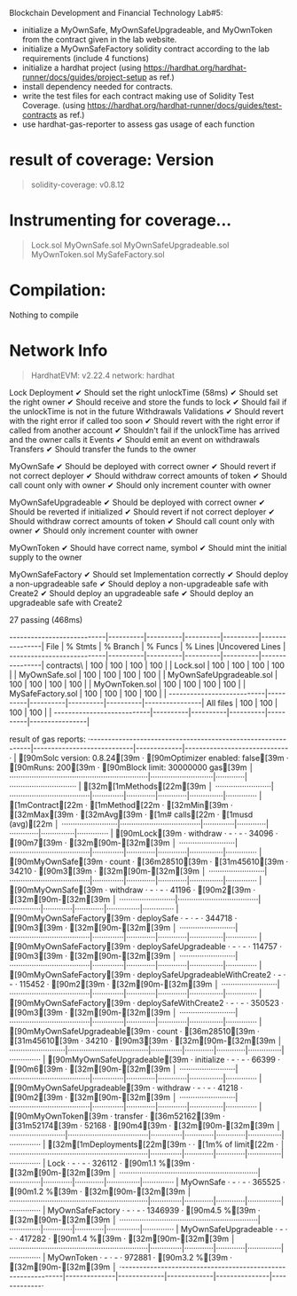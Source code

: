 Blockchain Development and Financial Technology Lab#5:

- initialize a MyOwnSafe, MyOwnSafeUpgradeable, and MyOwnToken from the contract given in the lab website.
- initialize a MyOwnSafeFactory solidity contract according to the lab requirements (include 4 functions)
- initialize a hardhat project (using https://hardhat.org/hardhat-runner/docs/guides/project-setup as ref.)
- install dependency needed for contracts.
- write the test files for each contract making use of Solidity Test Coverage. (using https://hardhat.org/hardhat-runner/docs/guides/test-contracts as ref.)
- use hardhat-gas-reporter to assess gas usage of each function

result of coverage:
Version
=======
> solidity-coverage: v0.8.12

Instrumenting for coverage...
=============================

> Lock.sol
> MyOwnSafe.sol
> MyOwnSafeUpgradeable.sol
> MyOwnToken.sol
> MySafeFactory.sol

Compilation:
============

Nothing to compile

Network Info
============
> HardhatEVM: v2.22.4
> network:    hardhat



  Lock
    Deployment
      ✔ Should set the right unlockTime (58ms)
      ✔ Should set the right owner
      ✔ Should receive and store the funds to lock
      ✔ Should fail if the unlockTime is not in the future
    Withdrawals
      Validations
        ✔ Should revert with the right error if called too soon
        ✔ Should revert with the right error if called from another account
        ✔ Shouldn't fail if the unlockTime has arrived and the owner calls it
      Events
        ✔ Should emit an event on withdrawals
      Transfers
        ✔ Should transfer the funds to the owner

  MyOwnSafe
    ✔ Should be deployed with correct owner
    ✔ Should revert if not correct deployer
    ✔ Should withdraw correct amounts of token
    ✔ Should call count only with owner
    ✔ Should only increment counter with owner

  MyOwnSafeUpgradeable
    ✔ Should be deployed with correct owner
    ✔ Should be reverted if initialized
    ✔ Should revert if not correct deployer
    ✔ Should withdraw correct amounts of token
    ✔ Should call count only with owner
    ✔ Should only increment counter with owner

  MyOwnToken
    ✔ Should have correct name, symbol
    ✔ Should mint the initial supply to the owner

  MyOwnSafeFactory
    ✔ Should set Implementation correctly
    ✔ Should deploy a non-upgradeable safe
    ✔ Should deploy a non-upgradeable safe with Create2
    ✔ Should deploy an upgradeable safe
    ✔ Should deploy an upgradeable safe with Create2


  27 passing (468ms)

---------------------------|----------|----------|----------|----------|----------------|
File                       |  % Stmts | % Branch |  % Funcs |  % Lines |Uncovered Lines |
---------------------------|----------|----------|----------|----------|----------------|
 contracts\                |      100 |      100 |      100 |      100 |                |
  Lock.sol                 |      100 |      100 |      100 |      100 |                |
  MyOwnSafe.sol            |      100 |      100 |      100 |      100 |                |
  MyOwnSafeUpgradeable.sol |      100 |      100 |      100 |      100 |                |
  MyOwnToken.sol           |      100 |      100 |      100 |      100 |                |
  MySafeFactory.sol        |      100 |      100 |      100 |      100 |                |
---------------------------|----------|----------|----------|----------|----------------|
All files                  |      100 |      100 |      100 |      100 |                |
---------------------------|----------|----------|----------|----------|----------------|

result of gas reports:
·-------------------------------------------------------------|----------------------------|-------------|-----------------------------·
|                    [90mSolc version: 0.8.24[39m                     ·  [90mOptimizer enabled: false[39m  ·  [90mRuns: 200[39m  ·  [90mBlock limit: 30000000 gas[39m  │
······························································|····························|·············|······························
|  [32m[1mMethods[22m[39m                                                                                                                             │
·························|····································|··············|·············|·············|···············|··············
|  [1mContract[22m              ·  [1mMethod[22m                            ·  [32mMin[39m         ·  [32mMax[39m        ·  [32mAvg[39m        ·  [1m# calls[22m      ·  [1musd (avg)[22m  │
·························|····································|··············|·············|·············|···············|··············
|  [90mLock[39m                  ·  withdraw                          ·           -  ·          -  ·      34096  ·            [90m7[39m  ·          [32m[90m-[32m[39m  │
·························|····································|··············|·············|·············|···············|··············
|  [90mMyOwnSafe[39m             ·  count                             ·       [36m28510[39m  ·      [31m45610[39m  ·      34210  ·            [90m3[39m  ·          [32m[90m-[32m[39m  │
·························|····································|··············|·············|·············|···············|··············
|  [90mMyOwnSafe[39m             ·  withdraw                          ·           -  ·          -  ·      41196  ·            [90m2[39m  ·          [32m[90m-[32m[39m  │
·························|····································|··············|·············|·············|···············|··············
|  [90mMyOwnSafeFactory[39m      ·  deploySafe                        ·           -  ·          -  ·     344718  ·            [90m3[39m  ·          [32m[90m-[32m[39m  │
·························|····································|··············|·············|·············|···············|··············
|  [90mMyOwnSafeFactory[39m      ·  deploySafeUpgradeable             ·           -  ·          -  ·     114757  ·            [90m3[39m  ·          [32m[90m-[32m[39m  │
·························|····································|··············|·············|·············|···············|··············
|  [90mMyOwnSafeFactory[39m      ·  deploySafeUpgradeableWithCreate2  ·           -  ·          -  ·     115452  ·            [90m2[39m  ·          [32m[90m-[32m[39m  │
·························|····································|··············|·············|·············|···············|··············
|  [90mMyOwnSafeFactory[39m      ·  deploySafeWithCreate2             ·           -  ·          -  ·     350523  ·            [90m3[39m  ·          [32m[90m-[32m[39m  │
·························|····································|··············|·············|·············|···············|··············
|  [90mMyOwnSafeUpgradeable[39m  ·  count                             ·       [36m28510[39m  ·      [31m45610[39m  ·      34210  ·            [90m3[39m  ·          [32m[90m-[32m[39m  │
·························|····································|··············|·············|·············|···············|··············
|  [90mMyOwnSafeUpgradeable[39m  ·  initialize                        ·           -  ·          -  ·      66399  ·            [90m6[39m  ·          [32m[90m-[32m[39m  │
·························|····································|··············|·············|·············|···············|··············
|  [90mMyOwnSafeUpgradeable[39m  ·  withdraw                          ·           -  ·          -  ·      41218  ·            [90m2[39m  ·          [32m[90m-[32m[39m  │
·························|····································|··············|·············|·············|···············|··············
|  [90mMyOwnToken[39m            ·  transfer                          ·       [36m52162[39m  ·      [31m52174[39m  ·      52168  ·            [90m4[39m  ·          [32m[90m-[32m[39m  │
·························|····································|··············|·············|·············|···············|··············
|  [32m[1mDeployments[22m[39m                                                ·                                          ·  [1m% of limit[22m   ·             │
······························································|··············|·············|·············|···············|··············
|  Lock                                                       ·           -  ·          -  ·     326112  ·        [90m1.1 %[39m  ·          [32m[90m-[32m[39m  │
······························································|··············|·············|·············|···············|··············
|  MyOwnSafe                                                  ·           -  ·          -  ·     365525  ·        [90m1.2 %[39m  ·          [32m[90m-[32m[39m  │
······························································|··············|·············|·············|···············|··············
|  MyOwnSafeFactory                                           ·           -  ·          -  ·    1346939  ·        [90m4.5 %[39m  ·          [32m[90m-[32m[39m  │
······························································|··············|·············|·············|···············|··············
|  MyOwnSafeUpgradeable                                       ·           -  ·          -  ·     417282  ·        [90m1.4 %[39m  ·          [32m[90m-[32m[39m  │
······························································|··············|·············|·············|···············|··············
|  MyOwnToken                                                 ·           -  ·          -  ·     972881  ·        [90m3.2 %[39m  ·          [32m[90m-[32m[39m  │
·-------------------------------------------------------------|--------------|-------------|-------------|---------------|-------------·
